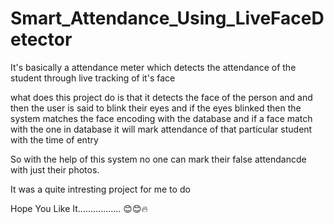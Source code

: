# Smart_Attendance_Using_LiveFaceDetector
It's basically a attendance meter which detects the attendance of the student through live tracking of it's face

what does this project do is that it detects the face of the person and and then the user is said to blink their eyes and if the eyes blinked then the system matches 
the face encoding with the database and if a face match with the one in database it will mark attendance of that particular student with the time of entry 


So with the help of this system no one can mark their false attendancde with just their photos.

It was a quite intresting project for me to do 

Hope You Like It................. 😊😊🔥
